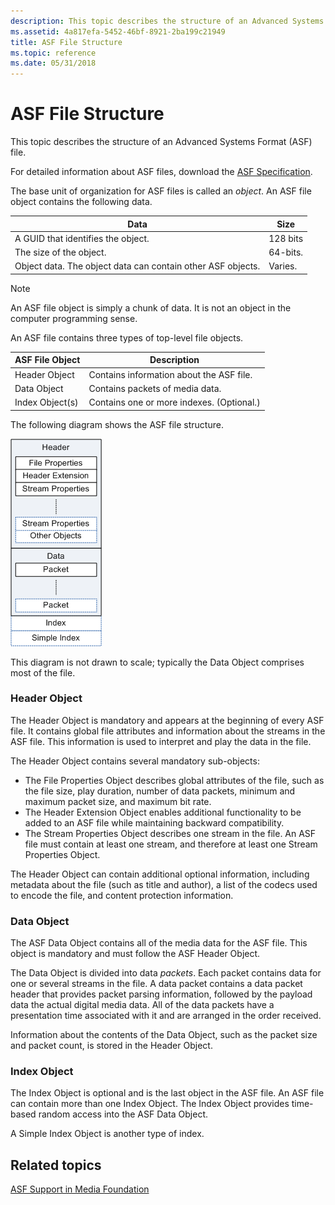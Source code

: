 ```yaml
---
description: This topic describes the structure of an Advanced Systems Format (ASF) file.
ms.assetid: 4a817efa-5452-46bf-8921-2ba199c21949
title: ASF File Structure
ms.topic: reference
ms.date: 05/31/2018
---
```


# ASF File Structure

This topic describes the structure of an Advanced Systems Format (ASF) file.

For detailed information about ASF files, download the [ASF Specification](https://en.wikipedia.org/wiki/Advanced_Systems_Format).

The base unit of organization for ASF files is called an *object*. An ASF file object contains the following data.



| Data                                                        | Size     |
|-------------------------------------------------------------|----------|
| A GUID that identifies the object.                          | 128 bits |
| The size of the object.                                     | 64-bits. |
| Object data. The object data can contain other ASF objects. | Varies.  |



 

> [!Note]  
> An ASF file object is simply a chunk of data. It is not an object in the computer programming sense.

 

An ASF file contains three types of top-level file objects.



| ASF File Object                                                                                                                      | Description                                          |
|--------------------------------------------------------------------------------------------------------------------------------------|------------------------------------------------------|
| <span id="_Header_Object"></span><span id="_header_object"></span><span id="_HEADER_OBJECT"></span> Header Object<br/>         | Contains information about the ASF file.<br/>  |
| <span id="Data_Object"></span><span id="data_object"></span><span id="DATA_OBJECT"></span>Data Object<br/>                     | Contains packets of media data.<br/>           |
| <span id="_Index_Object_s_"></span><span id="_index_object_s_"></span><span id="_INDEX_OBJECT_S_"></span> Index Object(s)<br/> | Contains one or more indexes. (Optional.)<br/> |



 

The following diagram shows the ASF file structure.

![diagram showing the asf file structure, including items within the header, data, and index](images/asf-components04.png)

This diagram is not drawn to scale; typically the Data Object comprises most of the file.

### Header Object

The Header Object is mandatory and appears at the beginning of every ASF file. It contains global file attributes and information about the streams in the ASF file. This information is used to interpret and play the data in the file.

The Header Object contains several mandatory sub-objects:

-   The File Properties Object describes global attributes of the file, such as the file size, play duration, number of data packets, minimum and maximum packet size, and maximum bit rate.
-   The Header Extension Object enables additional functionality to be added to an ASF file while maintaining backward compatibility.
-   The Stream Properties Object describes one stream in the file. An ASF file must contain at least one stream, and therefore at least one Stream Properties Object.

The Header Object can contain additional optional information, including metadata about the file (such as title and author), a list of the codecs used to encode the file, and content protection information.

### Data Object

The ASF Data Object contains all of the media data for the ASF file. This object is mandatory and must follow the ASF Header Object.

The Data Object is divided into data *packets*. Each packet contains data for one or several streams in the file. A data packet contains a data packet header that provides packet parsing information, followed by the payload data the actual digital media data. All of the data packets have a presentation time associated with it and are arranged in the order received.

Information about the contents of the Data Object, such as the packet size and packet count, is stored in the Header Object.

### Index Object

The Index Object is optional and is the last object in the ASF file. An ASF file can contain more than one Index Object. The Index Object provides time-based random access into the ASF Data Object.

A Simple Index Object is another type of index.

## Related topics

<dl> <dt>

[ASF Support in Media Foundation](asf-support-in-media-foundation.md)
</dt> </dl>

 

 





